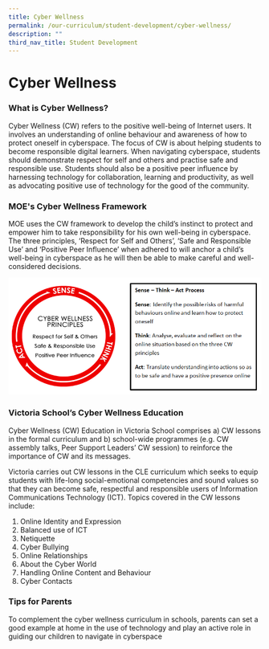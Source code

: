 ```yaml
---
title: Cyber Wellness
permalink: /our-curriculum/student-development/cyber-wellness/
description: ""
third_nav_title: Student Development
---
```

# **Cyber Wellness**

### What is Cyber Wellness?

Cyber Wellness (CW) refers to the positive well-being of Internet users. It involves an understanding of online behaviour and awareness of how to protect oneself in cyberspace. The focus of CW is about helping students to become responsible digital learners. When navigating cyberspace, students should demonstrate respect for self and others and practise safe and responsible use. Students should also be a positive peer influence by harnessing technology for collaboration, learning and productivity, as well as advocating positive use of technology for the good of the community.

### MOE's Cyber Wellness Framework

MOE uses the CW framework to develop the child’s instinct to protect and empower him to take responsibility for his own well-being in cyberspace. The three principles, ‘Respect for Self and Others’, ‘Safe and Responsible Use’ and ‘Positive Peer Influence’ when adhered to will anchor a child’s well-being in cyberspace as he will then be able to make careful and well-considered decisions.

![](/images/Cyber-Wellness-Principles.png)

### Victoria School’s Cyber Wellness Education

Cyber Wellness (CW) Education in Victoria School comprises a) CW lessons in the formal curriculum and b) school-wide programmes (e.g. CW assembly talks, Peer Support Leaders’ CW session) to reinforce the importance of CW and its messages.

Victoria carries out CW lessons in the CLE curriculum which seeks to equip students with life-long social-emotional competencies and sound values so that they can become safe, respectful and responsible users of Information Communications Technology (ICT). Topics covered in the CW lessons include:

1.  Online Identity and Expression
2.  Balanced use of ICT
3.  Netiquette
4.  Cyber Bullying
5.  Online Relationships
6.  About the Cyber World
7.  Handling Online Content and Behaviour
8.  Cyber Contacts


### Tips for Parents

To complement the cyber wellness curriculum in schools, parents can set a good example at home in the use of technology and play an active role in guiding our children to navigate in cyberspace